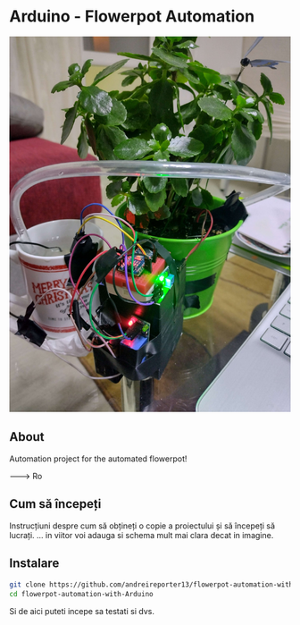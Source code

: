 # Arduino - Flowerpot Automation

![Arduino Automation](./media/flower-pot-with-arduino.jpg)

## About

Automation project for the automated flowerpot!

---> Ro
## Cum să începeți

Instrucțiuni despre cum să obțineți o copie a proiectului și să începeți să lucrați.
... in viitor voi adauga si schema mult mai clara decat in imagine.

## Instalare
```bash
git clone https://github.com/andreireporter13/flowerpot-automation-with-Arduino
cd flowerpot-automation-with-Arduino
```
Si de aici puteti incepe sa testati si dvs.
